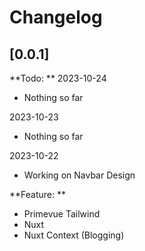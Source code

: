 # Changelog

## [0.0.1]

**Todo: **
2023-10-24

- Nothing so far

2023-10-23

- Nothing so far

2023-10-22

- Working on Navbar Design

**Feature: **

- Primevue Tailwind
- Nuxt
- Nuxt Context (Blogging)
